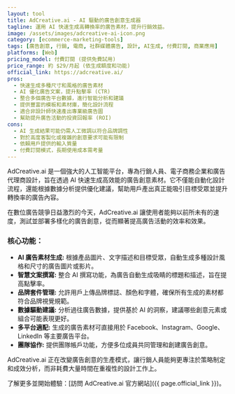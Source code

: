 ```yaml
---
layout: tool
title: AdCreative.ai - AI 驅動的廣告創意生成器
tagline: 運用 AI 快速生成高轉換率的廣告素材，提升行銷效益。
image: /assets/images/adcreative-ai-icon.png
category: [ecommerce-marketing-tools]
tags: [廣告創意, 行銷, 電商, 社群媒體廣告, 設計, AI生成, 付費訂閱, 商業應用]
platforms: [Web]
pricing_model: 付費訂閱 (提供免費試用)
price_range: 約 $29/月起 (依生成額度和功能)
official_link: https://adcreative.ai/
pros:
  - 快速生成多種尺寸和風格的廣告素材
  - AI 優化廣告文案，提升點擊率 (CTR)
  - 整合多個廣告平台數據，進行智能分析和建議
  - 提供豐富的模板和素材庫，簡化設計流程
  - 適合非設計師快速產出專業級廣告圖
  - 幫助提升廣告活動的投資回報率 (ROI)
cons:
  - AI 生成結果可能仍需人工微調以符合品牌調性
  - 對於高度客製化或複雜的創意要求可能有限制
  - 依賴用戶提供的輸入質量
  - 付費訂閱模式，長期使用成本需考量
---
```


AdCreative.ai 是一個強大的人工智能平台，專為行銷人員、電子商務企業和廣告代理商設計，旨在透過 AI 快速生成高效能的廣告創意素材。它不僅能自動化設計流程，還能根據數據分析提供優化建議，幫助用戶產出真正能吸引目標受眾並提升轉換率的廣告內容。

在數位廣告競爭日益激烈的今天，AdCreative.ai 讓使用者能夠以前所未有的速度，測試並部署多樣化的廣告創意，從而顯著提高廣告活動的效率和效果。

### 核心功能：

* **AI 廣告素材生成:** 根據產品圖片、文字描述和目標受眾，自動生成多種設計風格和尺寸的廣告圖片或影片。
* **智慧文案撰寫:** 整合 AI 撰寫功能，為廣告自動生成吸睛的標題和描述，旨在提高點擊率。
* **品牌套件管理:** 允許用戶上傳品牌標誌、顏色和字體，確保所有生成的素材都符合品牌視覺規範。
* **數據驅動建議:** 分析過往廣告數據，提供基於 AI 的洞察，建議哪些創意元素或組合可能表現更好。
* **多平台適配:** 生成的廣告素材可直接用於 Facebook、Instagram、Google、LinkedIn 等主要廣告平台。
* **團隊協作:** 提供團隊帳戶功能，方便多位成員共同管理和創建廣告創意。

AdCreative.ai 正在改變廣告創意的生產模式，讓行銷人員能夠更專注於策略制定和成效分析，而非耗費大量時間在重複性的設計工作上。

了解更多並開始體驗：[訪問 AdCreative.ai 官方網站]({{ page.official_link }})。